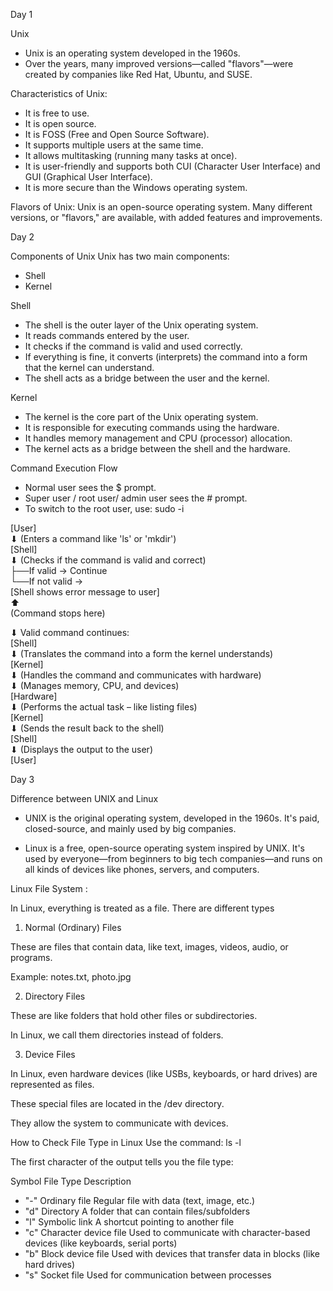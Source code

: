 Day 1

Unix
* Unix is an operating system developed in the 1960s.
* Over the years, many improved versions—called "flavors"—were created by companies like Red Hat, Ubuntu, and SUSE.

Characteristics of Unix:
* It is free to use.
* It is open source.
* It is FOSS (Free and Open Source Software).
* It supports multiple users at the same time.
* It allows multitasking (running many tasks at once).
* It is user-friendly and supports both CUI (Character User Interface) and GUI (Graphical User Interface).
* It is more secure than the Windows operating system.

Flavors of Unix:
Unix is an open-source operating system. Many different versions, or "flavors," are available, with added features and improvements.

Day 2 

Components of Unix
Unix has two main components:
* Shell
* Kernel

Shell
* The shell is the outer layer of the Unix operating system.
* It reads commands entered by the user.
* It checks if the command is valid and used correctly.
* If everything is fine, it converts (interprets) the command into a form that the kernel can understand.
* The shell acts as a bridge between the user and the kernel.

Kernel
* The kernel is the core part of the Unix operating system.
* It is responsible for executing commands using the hardware.
* It handles memory management and CPU (processor) allocation.
* The kernel acts as a bridge between the shell and the hardware.

Command Execution Flow
* Normal user sees the $ prompt.
* Super user / root user/ admin user  sees the # prompt.
* To switch to the root user, use: sudo -i

[User]  
  ⬇ (Enters a command like 'ls' or 'mkdir')  
[Shell]  
  ⬇ (Checks if the command is valid and correct)  
     ├──If valid → Continue  
     └──If not valid →  
               [Shell shows error message to user]  
               ⬆  
               (Command stops here)  
  
⬇
Valid command continues:  
[Shell]  
  ⬇ (Translates the command into a form the kernel understands)  
[Kernel]  
  ⬇ (Handles the command and communicates with hardware)  
  ⬇ (Manages memory, CPU, and devices)  
[Hardware]  
  ⬇ (Performs the actual task – like listing files)  
[Kernel]  
  ⬇ (Sends the result back to the shell)  
[Shell]  
  ⬇ (Displays the output to the user)  
[User]  

Day 3 

Difference between UNIX and Linux

* UNIX is the original operating system, developed in the 1960s. It's paid, closed-source, and mainly used by big companies.

* Linux is a free, open-source operating system inspired by UNIX. It's used by everyone—from beginners to big tech companies—and runs on all kinds of devices like phones, servers, and computers.

Linux File System :

In Linux, everything is treated as a file. There are different types

1. Normal (Ordinary) Files

These are files that contain data, like text, images, videos, audio, or programs.

Example: notes.txt, photo.jpg

2. Directory Files

These are like folders that hold other files or subdirectories.

In Linux, we call them directories instead of folders.

3. Device Files

In Linux, even hardware devices (like USBs, keyboards, or hard drives) are represented as files.

These special files are located in the /dev directory.

They allow the system to communicate with devices.

How to Check File Type in Linux
Use the command: ls -l

The first character of the output tells you the file type:

Symbol	    File Type	            Description

* "-"     Ordinary file	         Regular file with data (text, image, etc.)
* "d"	          Directory	           A folder that can contain files/subfolders
* "l"	        Symbolic link	         A shortcut pointing to another file
* "c"	    Character device file	     Used to communicate with character-based devices (like keyboards, serial ports)
* "b"	       Block device file	     Used with devices that transfer data in blocks (like hard drives)
* "s"	         Socket file	         Used for communication between processes
